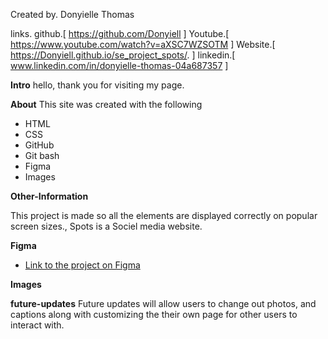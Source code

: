 Created by. Donyielle Thomas

links.
github.[ https://github.com/Donyiell ]
Youtube.[ https://www.youtube.com/watch?v=aXSC7WZSOTM ]
Website.[ https://Donyiell.github.io/se_project_spots/. ]
linkedin.[ www.linkedin.com/in/donyielle-thomas-04a687357 ]

**Intro**
hello, thank you for visiting my page.

**About**
This site was created with the following

- HTML
- CSS
- GitHub
- Git bash
- Figma
- Images

**Other-Information**

This project is made so all the elements are displayed correctly on popular screen sizes., Spots is a Sociel media website.

**Figma**

- [Link to the project on Figma](https://www.figma.com/file/BBNm2bC3lj8QQMHlnqRsga/Sprint-3-Project-%E2%80%94-Spots?type=design&node-id=2%3A60&mode=design&t=afgNFybdorZO6cQo-1)

**Images**

**future-updates**
Future updates will allow users to change out photos, and captions along with customizing the their own page for other users to interact with.
